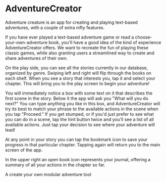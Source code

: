 # AdventureCreator
Adventure creature is an app for creating and playing text-based adventures, with a couple of extra nifty features.

If you have ever played a text-based adventure game or read a choose-your-own-adventure book, you'll have a good idea of the kind of experience AdventureCreator offers. We want to recreate the fun of playing these classic games, while also granting users a streamlined way to create and share adventures of their own.

On the play side, you can see all the stories currently in our database, organized by genre. Swiping left and right will flip through the books on each shelf. When you see a story that interests you, tap it and select your chapter. This will bring you to the play screen to begin your adventure!

You will immediately notice a box with some text on it that describes the first scene in the story. Below it the app will ask you "What will you do next?" You can type anything you like in this box, and AdventureCreator will try its best to match your phrase to the available actions in the scene when you tap "Proceed." If you get stumped, or if you'd just prefer to see what you can do in a scene, tap the hint button twice and you'll see a list of all available actions. Just tap your decision to see where your adventure will lead!

At any point in your story you can tap the bookmark icon to save your progress in that particular chapter. Tapping again will return you to the main screen of the app.

In the upper right an open book icon represents your journal, offering a summary of all your actions in the chapter so far. 

A create your own modular adventure tool 
